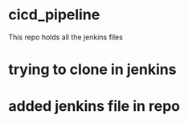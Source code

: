 # cicd_pipeline
This repo holds all the jenkins files 


# trying to clone in jenkins
# added jenkins file in repo